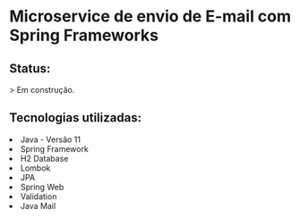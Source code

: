 <h1>Microservice de envio de E-mail com Spring Frameworks</h1>

<h2>Status:</h2>
> Em construção.

<h2>Tecnologias utilizadas:</h2>
<li>Java - Versão 11</li>
<li>Spring Framework</li>
<li>H2 Database</li>
<li>Lombok</li>
<li>JPA</li>
<li>Spring Web</li>
<li>Validation</li>
<li>Java Mail</li>